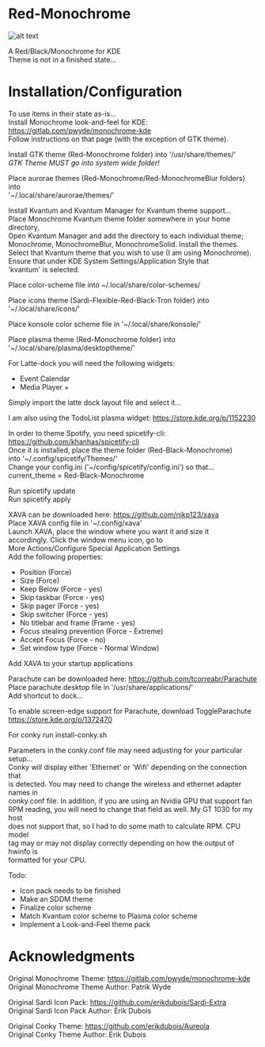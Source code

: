 # Red-Monochrome

![alt text](https://github.com/klandrith/Red-Monochrome/blob/main/preview.png?raw=true)

A Red/Black/Monochrome for KDE  
Theme is not in a finished state...  


# Installation/Configuration

To use items in their state as-is...  
Install Monochrome look-and-feel for KDE: https://gitlab.com/pwyde/monochrome-kde  
Follow instructions on that page (with the exception of GTK theme).  


Install GTK theme (Red-Monochrome folder) into '/usr/share/themes/'  
*GTK Theme MUST go into system wide folder!*  


Place aurorae themes (Red-Monochrome/Red-MonochromeBlur folders) into  
'~/.local/share/aurorae/themes/'  


Install Kvantum and Kvantum Manager for Kvantum theme support...  
Place Monochrome Kvantum theme folder somewhere in your home directory,  
Open Kvantum Manager and add the directory to each individual theme;  
Monochrome, MonochromeBlur, MonochromeSolid. Install the themes.  
Select that Kvantum theme that you wish to use (I am using Monochrome).  
Ensure that under KDE System Settings/Application Style that  
'kvantum' is selected.  


Place color-scheme file into ~/.local/share/color-schemes/  


Place icons theme (Sardi-Flexible-Red-Black-Tron folder) into  
'~/.local/share/icons/'  


Place konsole color scheme file in '~/.local/share/konsole/'  


Place plasma theme (Red-Monochrome folder) into  
'~/.local/share/plasma/desktoptheme/'  


For Latte-dock you will need the following widgets:  
  * Event Calendar  
  * Media Player +  

Simply import the latte dock layout file and select it...  


I am also using the TodoList plasma widget: https://store.kde.org/p/1152230  


In order to theme Spotify, you need spicetify-cli: https://github.com/khanhas/spicetify-cli  
Once it is installed, place the theme folder (Red-Black-Monochrome)  
into '~/.config/spicetify/Themes/'  
Change your config.ini ('~/config/spicetify/config.ini') so that...  
current_theme           = Red-Black-Monochrome  

Run spicetify update  
Run spicetify apply  


XAVA can be downloaded here: https://github.com/nikp123/xava  
Place XAVA config file in '~/.config/xava'  
Launch XAVA, place the window where you want it and size it  
accordingly. Click the window menu icon, go to  
More Actions/Configure Special Application Settings  
Add the following properties:  
  * Position (Force)  
  * Size (Force)  
  * Keep Below (Force - yes)  
  * Skip taskbar (Force - yes)  
  * Skip pager (Force - yes)  
  * Skip switcher (Force - yes)  
  * No titlebar and frame (Frame - yes)  
  * Focus stealing prevention (Force - Extreme)  
  * Accept Focus (Force - no)  
  * Set window type (Force - Normal Window)  

Add XAVA to your startup applications  


Parachute can be downloaded here: https://github.com/tcorreabr/Parachute  
Place parachute.desktop file in '/usr/share/applications/'  
Add shortcut to dock...  

To enable screen-edge support for Parachute, download ToggleParachute  
https://store.kde.org/p/1372470  


For conky run install-conky.sh  

Parameters in the conky.conf file may need adjusting for your particular setup...  
Conky will display either 'Ethernet' or 'Wifi' depending on the connection that  
is detected. You may need to change the wireless and ethernet adapter names in  
conky.conf file. In addition, if you are using an Nvidia GPU that support fan  
RPM reading, you will need to change that field as well. My GT 1030 for my host  
does not support that, so I had to do some math to calculate RPM. CPU model  
tag may or may not display correctly depending on how the output of hwinfo is   
formatted for your CPU.  


Todo:  
  * Icon pack needs to be finished  
  * Make an SDDM theme    
  * Finalize color scheme  
  * Match Kvantum color scheme to Plasma color scheme  
  * Implement a Look-and-Feel theme pack  



# Acknowledgments

Original Monochrome Theme: https://gitlab.com/pwyde/monochrome-kde  
Original Monochrome Theme Author: Patrik Wyde  


Original Sardi Icon Pack: https://github.com/erikdubois/Sardi-Extra  
Original Sardi Icon Pack Author: Erik Dubois  


Original Conky Theme: https://github.com/erikdubois/Aureola  
Original Conky Theme Author: Erik Dubois  
